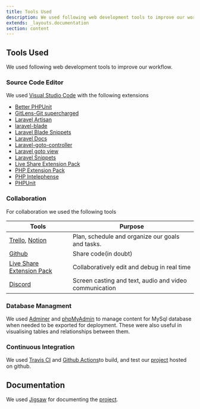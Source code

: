```yaml
---
title: Tools Used
description: We used following web development tools to improve our workflow.
extends: _layouts.documentation
section: content
---
```


## Tools Used

We used following web development tools to improve our workflow.

### Source Code Editor

We used [Visual Studio Code](https://code.visualstudio.com/) with the following extensions

* [Better PHPUnit](https://marketplace.visualstudio.com/items?itemName=calebporzio.better-**phpunit**)
* [GitLens-Git supercharged](https://marketplace.visualstudio.com/items?itemName=eamodio.gitlens)
* [Laravel Artisan](https://marketplace.visualstudio.com/items?itemName=ryannaddy.laravel-artisan)
* [laravel-blade](https://marketplace.visualstudio.com/items?itemName=cjhowe7.laravel-blade)
* [Laravel Blade Snippets](https://marketplace.visualstudio.com/items?itemName=onecentlin.laravel-blade)
* [Laravel Docs](https://marketplace.visualstudio.com/items?itemName=austenc.laravel-docs)
* [Laravel-goto-controller](https://marketplace.visualstudio.com/items?itemName=stef-k.laravel-goto-controller)
* [Laravel goto view](https://marketplace.visualstudio.com/items?itemName=codingyu.laravel-goto-view)
* [Laravel Snippets](https://marketplace.visualstudio.com/items?itemName=onecentlin.laravel5-snippets)
* [Live Share Extension Pack](https://marketplace.visualstudio.com/items?itemName=MS-vsliveshare.vsliveshare-pack)
* [PHP Extension Pack](https://marketplace.visualstudio.com/items?itemName=felixfbecker.php-pack)
* [PHP Intelephense](https://marketplace.visualstudio.com/items?itemName=bmewburn.vscode-intelephense-client)
* [PHPUnit](https://marketplace.visualstudio.com/items?itemName=emallin.phpunit)


### Collaboration

For collaboration we used the following tools

| Tools  | Purpose |
| ------ | ------- |
| [Trello](https://trello.com), [Notion](https://www.notion.so)| Plan, schedule and organize our goals and tasks. |
| [Github](https://github.com/) | Share code(in doubt)|
|  [Live Share Extension Pack](https://marketplace.visualstudio.com/items?itemName=MS-vsliveshare.vsliveshare-pack) | Collaboratively edit and debug in real time |
| [Discord](https://discord.com/) | Screen casting and text, audio and video communication |


### Database Managment

We used [Adminer](https://www.adminer.org/) and [phpMyAdmin](https://www.phpmyadmin.net/) to manage content for MySql database when needed to be exported for deployment. These were also useful in visualising tables and relationships between them. 


### Continuous Integration

We used [Travis CI](https://github.com/marketplace/travis-ci) and [Github Actions](https://github.com/features/actions)to build, and test our [project](https://github.com/gautamswati/ducs-office-automation) hosted on github.


## Documentation

We used [Jigsaw](https://jigsaw.tighten.co/) for documenting the [project](https://github.com/gautamswati/ducs-office-automation). 






